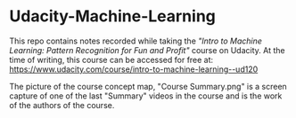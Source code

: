 # Udacity-Machine-Learning

This repo contains notes recorded while taking the _"Intro to Machine Learning: Pattern Recognition for Fun and Profit"_ course on Udacity.  At the time of writing, this course can be accessed for free at: https://www.udacity.com/course/intro-to-machine-learning--ud120

The picture of the course concept map, "Course Summary.png" is a screen capture of one of the last "Summary" videos in the course and is the work of the authors of the course.